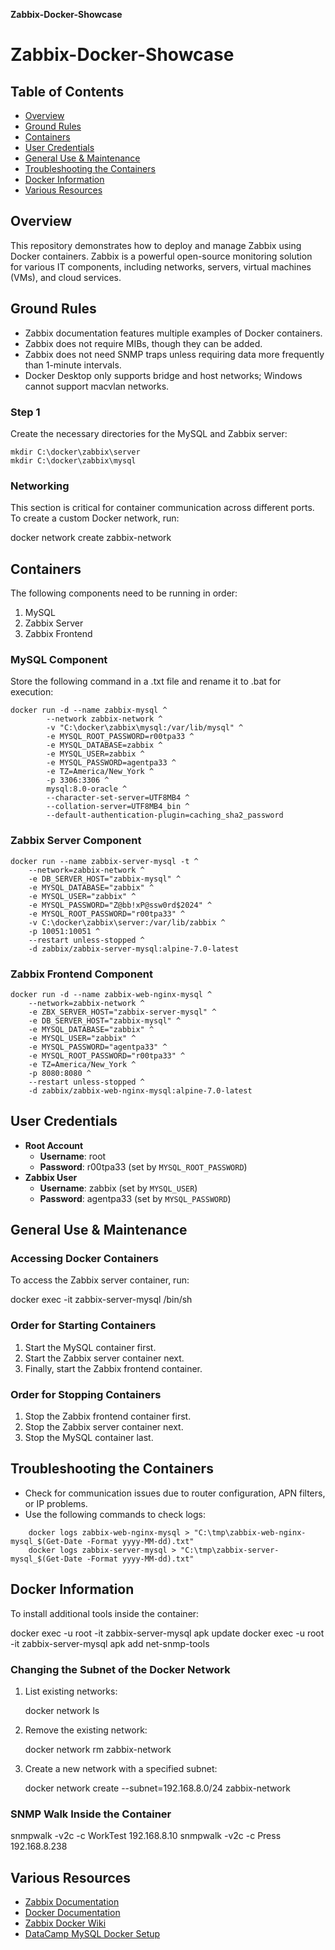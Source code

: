 **Zabbix-Docker-Showcase**


# Zabbix-Docker-Showcase

## Table of Contents
- [Overview](#overview)
- [Ground Rules](#ground-rules)
- [Containers](#containers)
- [User Credentials](#user-credentials)
- [General Use & Maintenance](#general-use--maintenance)
- [Troubleshooting the Containers](#troubleshooting-the-containers)
- [Docker Information](#docker-information)
- [Various Resources](#various-resources)

## Overview
This repository demonstrates how to deploy and manage Zabbix using Docker containers. Zabbix is a powerful open-source monitoring solution for various IT components, including networks, servers, virtual machines (VMs), and cloud services.

## Ground Rules
- Zabbix documentation features multiple examples of Docker containers.
- Zabbix does not require MIBs, though they can be added.
- Zabbix does not need SNMP traps unless requiring data more frequently than 1-minute intervals.
- Docker Desktop only supports bridge and host networks; Windows cannot support macvlan networks.

### Step 1
Create the necessary directories for the MySQL and Zabbix server:

```
mkdir C:\docker\zabbix\server
mkdir C:\docker\zabbix\mysql
```

### Networking
This section is critical for container communication across different ports. To create a custom Docker network, run:

docker network create zabbix-network


## Containers
The following components need to be running in order:
1. MySQL
2. Zabbix Server
3. Zabbix Frontend

### MySQL Component
Store the following command in a .txt file and rename it to .bat for execution:
```
docker run -d --name zabbix-mysql ^
        --network zabbix-network ^
        -v "C:\docker\zabbix\mysql:/var/lib/mysql" ^
        -e MYSQL_ROOT_PASSWORD=r00tpa33 ^
        -e MYSQL_DATABASE=zabbix ^
        -e MYSQL_USER=zabbix ^
        -e MYSQL_PASSWORD=agentpa33 ^
        -e TZ=America/New_York ^
        -p 3306:3306 ^
        mysql:8.0-oracle ^
        --character-set-server=UTF8MB4 ^
        --collation-server=UTF8MB4_bin ^
        --default-authentication-plugin=caching_sha2_password
```

### Zabbix Server Component
```
docker run --name zabbix-server-mysql -t ^
    --network=zabbix-network ^
    -e DB_SERVER_HOST="zabbix-mysql" ^
    -e MYSQL_DATABASE="zabbix" ^
    -e MYSQL_USER="zabbix" ^
    -e MYSQL_PASSWORD="Z@bb!xP@ssw0rd$2024" ^
    -e MYSQL_ROOT_PASSWORD="r00tpa33" ^
    -v C:\docker\zabbix\server:/var/lib/zabbix ^
    -p 10051:10051 ^
    --restart unless-stopped ^
    -d zabbix/zabbix-server-mysql:alpine-7.0-latest
```

### Zabbix Frontend Component
```
docker run -d --name zabbix-web-nginx-mysql ^
    --network=zabbix-network ^
    -e ZBX_SERVER_HOST="zabbix-server-mysql" ^
    -e DB_SERVER_HOST="zabbix-mysql" ^
    -e MYSQL_DATABASE="zabbix" ^
    -e MYSQL_USER="zabbix" ^
    -e MYSQL_PASSWORD="agentpa33" ^
    -e MYSQL_ROOT_PASSWORD="r00tpa33" ^
    -e TZ=America/New_York ^
    -p 8080:8080 ^
    --restart unless-stopped ^
    -d zabbix/zabbix-web-nginx-mysql:alpine-7.0-latest
```

## User Credentials
- **Root Account**
  - **Username**: root
  - **Password**: r00tpa33 (set by `MYSQL_ROOT_PASSWORD`)
- **Zabbix User**
  - **Username**: zabbix (set by `MYSQL_USER`)
  - **Password**: agentpa33 (set by `MYSQL_PASSWORD`)

## General Use & Maintenance
### Accessing Docker Containers
To access the Zabbix server container, run:

docker exec -it zabbix-server-mysql /bin/sh


### Order for Starting Containers
1. Start the MySQL container first.
2. Start the Zabbix server container next.
3. Finally, start the Zabbix frontend container.

### Order for Stopping Containers
1. Stop the Zabbix frontend container first.
2. Stop the Zabbix server container next.
3. Stop the MySQL container last.

## Troubleshooting the Containers
- Check for communication issues due to router configuration, APN filters, or IP problems.
- Use the following commands to check logs:

```
    docker logs zabbix-web-nginx-mysql > "C:\tmp\zabbix-web-nginx-mysql_$(Get-Date -Format yyyy-MM-dd).txt"
    docker logs zabbix-server-mysql > "C:\tmp\zabbix-server-mysql_$(Get-Date -Format yyyy-MM-dd).txt"
```

## Docker Information
To install additional tools inside the container:

docker exec -u root -it zabbix-server-mysql apk update
docker exec -u root -it zabbix-server-mysql apk add net-snmp-tools


### Changing the Subnet of the Docker Network
1. List existing networks:
   
   docker network ls
   
3. Remove the existing network:

   docker network rm zabbix-network
   
4. Create a new network with a specified subnet:

   docker network create --subnet=192.168.8.0/24 zabbix-network
   

### SNMP Walk Inside the Container

snmpwalk -v2c -c WorkTest 192.168.8.10
snmpwalk -v2c -c Press 192.168.8.238


## Various Resources
- [Zabbix Documentation](https://www.zabbix.com/documentation/current/manual)
- [Docker Documentation](https://docs.docker.com/)
- [Zabbix Docker Wiki](https://github.com/zabbix/zabbix-docker/wiki/Docker-101---Before-starting-with-containerized-Zabbix)
- [DataCamp MySQL Docker Setup](https://www.datacamp.com/tutorial/set-up-and-configure-mysql-in-docker)



